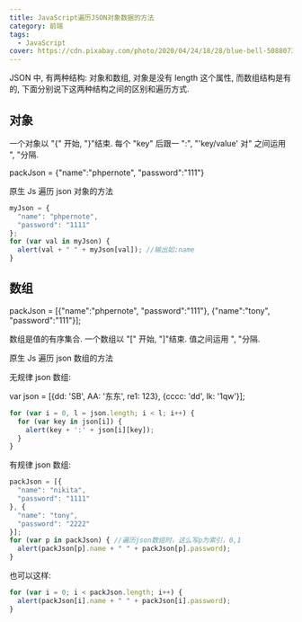 ```yaml
---
title: JavaScript遍历JSON对象数据的方法
category: 前端
tags:
  - JavaScript
cover: https://cdn.pixabay.com/photo/2020/04/24/18/28/blue-bell-5088073_960_720.jpg
---
```


JSON 中, 有两种结构: 对象和数组, 对象是没有 length 这个属性, 而数组结构是有的, 下面分别说下这两种结构之间的区别和遍历方式.

## 对象

一个对象以 "{" 开始, "}"结束. 每个 "key" 后跟一 ":", "'key/value' 对" 之间运用 ", "分隔.

packJson = {"name":"phpernote", "password":"111"}

原生 Js 遍历 json 对象的方法

```js
myJson = {
  "name": "phpernote",
  "password": "1111"
};
for (var val in myJson) {
  alert(val + " " + myJson[val]); //输出如:name
}
```

## 数组

packJson = [{"name":"phpernote", "password":"111"}, {"name":"tony", "password":"111"}];

数组是值的有序集合. 一个数组以 "[" 开始, "]"结束. 值之间运用 ", "分隔.

原生 Js 遍历 json 数组的方法

无规律 json 数组:

var json = [{dd: 'SB', AA: '东东', re1: 123}, {cccc: 'dd', lk: '1qw'}];

```js
for (var i = 0, l = json.length; i < l; i++) {
  for (var key in json[i]) {
    alert(key + ':' + json[i][key]);
  }
}
```

有规律 json 数组:

```js
packJson = [{
  "name": "nikita",
  "password": "1111"
}, {
  "name": "tony",
  "password": "2222"
}];
for (var p in packJson) { //遍历json数组时，这么写p为索引，0,1
  alert(packJson[p].name + " " + packJson[p].password);
}
```

也可以这样:

```js
for (var i = 0; i < packJson.length; i++) {
  alert(packJson[i].name + " " + packJson[i].password);
}
```
